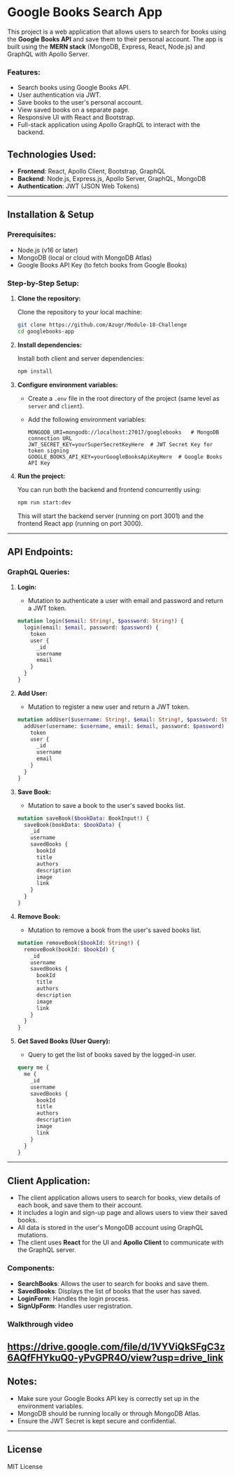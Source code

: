 
# Google Books Search App

This project is a web application that allows users to search for books using the **Google Books API** and save them to their personal account. The app is built using the **MERN stack** (MongoDB, Express, React, Node.js) and GraphQL with Apollo Server.

### Features:
- Search books using Google Books API.
- User authentication via JWT.
- Save books to the user's personal account.
- View saved books on a separate page.
- Responsive UI with React and Bootstrap.
- Full-stack application using Apollo GraphQL to interact with the backend.

## Technologies Used:
- **Frontend**: React, Apollo Client, Bootstrap, GraphQL
- **Backend**: Node.js, Express.js, Apollo Server, GraphQL, MongoDB
- **Authentication**: JWT (JSON Web Tokens)

---

## Installation & Setup

### Prerequisites:
- Node.js (v16 or later)
- MongoDB (local or cloud with MongoDB Atlas)
- Google Books API Key (to fetch books from Google Books)

### Step-by-Step Setup:

1. **Clone the repository:**

   Clone the repository to your local machine:

   ```bash
   git clone https://github.com/Azugr/Module-18-Challenge
   cd googlebooks-app
   ```

2. **Install dependencies:**

   Install both client and server dependencies:

   ```bash
   npm install
   ```

3. **Configure environment variables:**

   - Create a `.env` file in the root directory of the project (same level as `server` and `client`).
   - Add the following environment variables:

     ```
     MONGODB_URI=mongodb://localhost:27017/googlebooks   # MongoDB connection URL
     JWT_SECRET_KEY=yourSuperSecretKeyHere  # JWT Secret Key for token signing
     GOOGLE_BOOKS_API_KEY=yourGoogleBooksApiKeyHere  # Google Books API Key
     ```

4. **Run the project:**

   You can run both the backend and frontend concurrently using:

   ```bash
   npm run start:dev
   ```

   This will start the backend server (running on port 3001) and the frontend React app (running on port 3000).

---

## API Endpoints:

### **GraphQL Queries:**

1. **Login:**
   - Mutation to authenticate a user with email and password and return a JWT token.

   ```graphql
   mutation login($email: String!, $password: String!) {
     login(email: $email, password: $password) {
       token
       user {
         _id
         username
         email
       }
     }
   }
   ```

2. **Add User:**
   - Mutation to register a new user and return a JWT token.

   ```graphql
   mutation addUser($username: String!, $email: String!, $password: String!) {
     addUser(username: $username, email: $email, password: $password) {
       token
       user {
         _id
         username
         email
       }
     }
   }
   ```

3. **Save Book:**
   - Mutation to save a book to the user's saved books list.

   ```graphql
   mutation saveBook($bookData: BookInput!) {
     saveBook(bookData: $bookData) {
       _id
       username
       savedBooks {
         bookId
         title
         authors
         description
         image
         link
       }
     }
   }
   ```

4. **Remove Book:**
   - Mutation to remove a book from the user's saved books list.

   ```graphql
   mutation removeBook($bookId: String!) {
     removeBook(bookId: $bookId) {
       _id
       username
       savedBooks {
         bookId
         title
         authors
         description
         image
         link
       }
     }
   }
   ```

5. **Get Saved Books (User Query):**
   - Query to get the list of books saved by the logged-in user.

   ```graphql
   query me {
     me {
       _id
       username
       savedBooks {
         bookId
         title
         authors
         description
         image
         link
       }
     }
   }
   ```

---

## Client Application:

- The client application allows users to search for books, view details of each book, and save them to their account.
- It includes a login and sign-up page and allows users to view their saved books.
- All data is stored in the user's MongoDB account using GraphQL mutations.
- The client uses **React** for the UI and **Apollo Client** to communicate with the GraphQL server.

### Components:
- **SearchBooks**: Allows the user to search for books and save them.
- **SavedBooks**: Displays the list of books that the user has saved.
- **LoginForm**: Handles the login process.
- **SignUpForm**: Handles user registration.

### Walkthrough video
https://drive.google.com/file/d/1VYViQkSFgC3z6AQfFHYkuQ0-yPvGPR4O/view?usp=drive_link
---

## Notes:
- Make sure your Google Books API key is correctly set up in the environment variables.
- MongoDB should be running locally or through MongoDB Atlas.
- Ensure the JWT Secret is kept secure and confidential.

---

## License

MIT License

